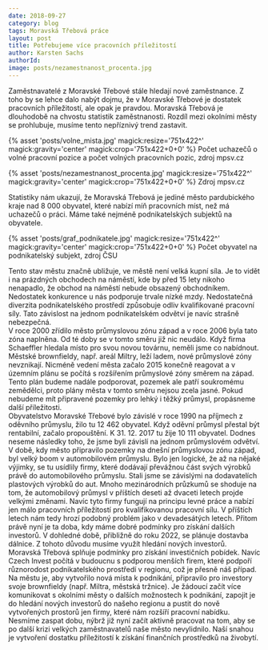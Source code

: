 ```yaml
---
date: 2018-09-27
category: blog
tags: Moravská Třebová práce
layout: post
title: Potřebujeme více pracovních příležitostí
author: Karsten Sachs
authorId: 
image: posts/nezamestnanost_procenta.jpg
---
```

Zaměstnavatelé z Moravské Třebové stále hledají nové zaměstnance. Z toho by se lehce dalo nabýt dojmu, že v Moravské Třebové je dostatek pracovních příležitostí, ale opak je pravdou. Moravská Třebová je dlouhodobě na chvostu statistik zaměstnanosti. Rozdíl mezi okolními městy se prohlubuje, musíme tento nepříznivý trend zastavit. 

{% asset 'posts/volne_mista.jpg' magick:resize='751x422^' magick:gravity='center' magick:crop='751x422+0+0' %} 
Počet uchazečů o volné pracovní pozice a počet volných pracovních pozic, zdroj mpsv.cz

{% asset 'posts/nezamestnanost_procenta.jpg' magick:resize='751x422^' magick:gravity='center' magick:crop='751x422+0+0' %} 
Zdroj mpsv.cz

Statistiky nám ukazují, že Moravská Třebová je jediné město pardubického kraje nad 8 000 obyvatel, které nabízí míň pracovních míst, než má uchazečů o práci. Máme také nejméně podnikatelských subjektů na obyvatele.


{% asset 'posts/graf_podnikatele.jpg' magick:resize='751x422^' magick:gravity='center' magick:crop='751x422+0+0' %}
Počet obyvatel na podnikatelský subjekt, zdroj ČSU

Tento stav městu značně ubližuje, ve městě není velká kupní síla. Je to vidět i na prázdných obchodech na náměstí, kde by před 15 lety nikoho nenapadlo, že obchod na náměstí nebude obsazený obchodníkem. Nedostatek konkurence u nás podporuje trvale nízké mzdy. Nedostatečná diverzita podnikatelského prostředí způsobuje odliv kvalifikované pracovní síly. Tato závislost na jednom podnikatelském odvětví je navíc strašně nebezpečná.  
V roce 2000 zřídilo město průmyslovou zónu západ a v roce 2006 byla tato zóna naplněna. Od té doby se v tomto směru již nic neudálo. Když firma Schaeffler hledala místo pro svou novou továrnu, neměli jsme co nabídnout. Městské brownfieldy, např. areál Miltry, leží ladem, nové průmyslové zóny nevznikají. Nicméně vedení města začalo 2015 konečně reagovat a v územním plánu se počítá s rozšířením průmyslové zóny směrem na západ. Tento plán budeme nadále podporovat, pozemek ale patří soukromému zemědělci, proto plány města v tomto směru nejsou zcela jasné. Pokud nebudeme mít připravené pozemky pro lehký i těžký průmysl, propásneme další příležitosti.   
Obyvatelstvo Moravské Třebové bylo závislé v  roce 1990 na příjmech z oděvního průmyslu, žilo tu 12 462 obyvatel. Když oděvní průmysl přestal být rentabilní, začalo propouštění. K  31. 12. 2017 tu žije 10 111 obyvatel. Dodnes neseme následky toho, že jsme byli závislí na jednom průmyslovém odvětví. V době, kdy město připravilo pozemky na dnešní průmyslovou zónu západ, byl velký boom v automobilovém průmyslu. Bylo jen logické, že až na nějaké výjimky, se tu usídlily firmy, které dodávají převážnou část svých výrobků právě do automobilového průmyslu. Stali jsme se závislými na dodavatelích plastových výrobků do aut. Mnoho mezinárodních průzkumů se shoduje na tom, že automobilový průmysl v příštích deseti až dvaceti letech projde velkými změnami. Navíc tyto firmy fungují na principu levné práce a nabízí jen málo pracovních příležitostí pro kvalifikovanou pracovní sílu. V příštích letech nám tedy hrozí podobný problém jako v devadesátých letech.  Přitom právě nyní je ta doba, kdy máme dobré podmínky pro získání dalších investorů. V dohledné době, přibližně do roku 2022, se plánuje dostavba dálnice.  Z tohoto důvodu musíme využít hledání nových investorů. Moravská Třebová splňuje podmínky pro získání investičních pobídek. Navíc Czech Invest počítá v budoucnu s podporou menších firem, které podpoří různorodost podnikatelského prostředí v regionu, což je přesně náš případ. Na městu je, aby vytvořilo nová místa k podnikání, připravilo pro investory svoje brownfieldy (např. Miltra, městská tržnice). Je žádoucí začít více komunikovat s okolními městy o dalších možnostech k podnikání, zapojit je do hledání nových investorů do našeho regionu a pustit do nově vytvořených prostorů jen firmy, které nám rozšíří pracovní nabídku. Nesmíme zaspat dobu, nýbrž již nyní začít aktivně pracovat na tom, aby se po další krizi velkých zaměstnavatelů naše město nevylidnilo. Naší snahou je vytvoření dostatku příležitostí k získání finančních prostředků na živobytí. 

   
